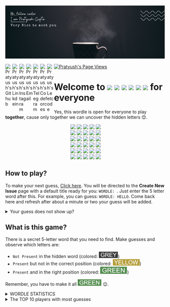 ![Banner](data/img/banner1.png)

<a href="https://github.com/pratyushgguptaa">
  <img align="left" alt="Pratyush's Github" width="22px" src="https://cdn.jsdelivr.net/npm/simple-icons@v3/icons/github.svg" />
</a>
<a href="https://www.linkedin.com/in/pratyushgguptaa/">
  <img align="left" alt="Pratyush's Linkdein" width="22px" src="https://cdn.jsdelivr.net/npm/simple-icons@v3/icons/linkedin.svg" />
</a>
<a href="https://www.instagram.com/pratyushgguptaa/">
  <img align="left" alt="Pratyush's Instagram" width="22px" src="https://cdn.jsdelivr.net/npm/simple-icons@v3/icons/instagram.svg" />
</a>
<a href="mailto: pratyushgguptaa@gmail.com">
  <img align="left" alt="Pratyush's Email" width="22px" src="https://cdn.jsdelivr.net/npm/simple-icons@v3/icons/gmail.svg" />
</a>
<a href="https://t.me/pratyushgguptaa">
  <img align="left" alt="Pratyush's Telegram" width="22px" src="https://cdn.jsdelivr.net/npm/simple-icons@v3/icons/telegram.svg" />
</a>
<a href="https://codeforces.com/profile/pratyushgguptaa">
  <img align="left" alt="Pratyush's Codeforces" width="22px" src="https://cdn.jsdelivr.net/npm/simple-icons@v3/icons/codeforces.svg" />
</a>
<a href="https://leetcode.com/pratyushgguptaa/">
  <img align="left" alt="Pratyush's Leetcode" width="22px" src="https://cdn.jsdelivr.net/npm/simple-icons@v3/icons/leetcode.svg" />
</a>
<a href="https://github.com/pratyushgguptaa">
    <img src="https://komarev.com/ghpvc/?username=pratyushgguptaa" alt="Pratyush's Page Views" />
</a>

# Welcome to <img src="https://via.placeholder.com/40/3a3a3c/f?text=W">&nbsp;<img src="https://via.placeholder.com/40/538d4e/f?text=O">&nbsp;<img src="https://via.placeholder.com/40/3a3a3c/f?text=R">&nbsp;<img src="https://via.placeholder.com/40/538d4e/f?text=D">&nbsp;<img src="https://via.placeholder.com/40/b59f3b/f?text=L">&nbsp;<img src="https://via.placeholder.com/40/3a3a3c/f?text=E"> for everyone
Yes, this wordle is open for everyone to play **together**, cause only together we can uncover the hidden letters 😊.

<!-- BOARD START -->
<div align="center">&nbsp;<img src="https://via.placeholder.com/65/538d4e/f?text=B">&nbsp;<img src="https://via.placeholder.com/65/3a3a3c/f?text=L">&nbsp;<img src="https://via.placeholder.com/65/3a3a3c/f?text=A">&nbsp;<img src="https://via.placeholder.com/65/3a3a3c/f?text=C">&nbsp;<img src="https://via.placeholder.com/65/3a3a3c/f?text=K"><br>&nbsp;<img src="https://via.placeholder.com/65/3a3a3c/f?text=A">&nbsp;<img src="https://via.placeholder.com/65/b59f3b/f?text=N">&nbsp;<img src="https://via.placeholder.com/65/3a3a3c/f?text=G">&nbsp;<img src="https://via.placeholder.com/65/b59f3b/f?text=E">&nbsp;<img src="https://via.placeholder.com/65/3a3a3c/f?text=R"><br>&nbsp;<img src="https://via.placeholder.com/65/538d4e/f?text=B">&nbsp;<img src="https://via.placeholder.com/65/538d4e/f?text=E">&nbsp;<img src="https://via.placeholder.com/65/538d4e/f?text=N">&nbsp;<img src="https://via.placeholder.com/65/3a3a3c/f?text=G">&nbsp;<img src="https://via.placeholder.com/65/3a3a3c/f?text=A"><br>&nbsp;<img src="https://via.placeholder.com/65/538d4e/f?text=B">&nbsp;<img src="https://via.placeholder.com/65/538d4e/f?text=E">&nbsp;<img src="https://via.placeholder.com/65/538d4e/f?text=N">&nbsp;<img src="https://via.placeholder.com/65/3a3a3c/f?text=C">&nbsp;<img src="https://via.placeholder.com/65/3a3a3c/f?text=H"><br>&nbsp;<img src="https://via.placeholder.com/65/121213/f?text=+">&nbsp;<img src="https://via.placeholder.com/65/121213/f?text=+">&nbsp;<img src="https://via.placeholder.com/65/121213/f?text=+">&nbsp;<img src="https://via.placeholder.com/65/121213/f?text=+">&nbsp;<img src="https://via.placeholder.com/65/121213/f?text=+"><br>&nbsp;<img src="https://via.placeholder.com/65/121213/f?text=+">&nbsp;<img src="https://via.placeholder.com/65/121213/f?text=+">&nbsp;<img src="https://via.placeholder.com/65/121213/f?text=+">&nbsp;<img src="https://via.placeholder.com/65/121213/f?text=+">&nbsp;<img src="https://via.placeholder.com/65/121213/f?text=+"><br></div>
<!-- BOARD END -->

## How to play?
<!-- DETAILS START -->
To make your next guess, [Click here](https://github.com/pratyushgguptaa/pratyushgguptaa/issues/new?body=Just+enter+a+5+letter+word+in+the+title+after+%22WORDLE%3A+%22+and+click+%22Submit+new+issue%22.+You+don%27t+need+to+do+anything+else+%3AD&title=WORDLE%3A+). You will be directed to the **Create New Issue** page with a default title ready for you: `WORDLE: `. Just enter the 5 letter word after this. For example, you can guess: `WORDLE: HELLO`. Come back here and refresh after about a minute or two your guess will be added.

<details><summary>Your guess does not show up?</summary> Probably someone else guessed a word just before you. Analyze their results and guess a new word!!</details>
<!-- DETAILS END -->


## What is this game?
There is a secret 5-letter word that you need to find. Make guesses and observe which letters are:
- `Not Present` in the hidden word (colored: <img width="60" src="data/img/greyWord.png">)
- `Present` but not in the correct position (colored: <img width="85" src="data/img/yellowWord.png">)
- `Present` and in the right position (colored: <img width="85" src="data/img/greenWord.png">)

Remember, you have to make it all <img width="75" src="data/img/greenWord.png"> 😉.


<details>
  <summary>WORDLE STATISTICS</summary><p>


<!-- STATS START -->
| 11 | 90 | 7 | 7 | 
|:---:|:---:|:---:|:---:|
| Played | Win % | Current Streak | Max Streak | 
<!-- STATS END -->


<details>
  <summary>GUESSES DISTRIBUTION</summary><p>


<!-- GUESSES START -->
1. ![](data/img/grey.png) 0
2. ![](data/img/grey.png) 0
3. ![](data/img/grey.png)![](data/img/grey.png)![](data/img/grey.png)![](data/img/grey.png)![](data/img/grey.png)![](data/img/grey.png)![](data/img/grey.png)![](data/img/grey.png)![](data/img/grey.png)![](data/img/grey.png)![](data/img/grey.png)![](data/img/grey.png)![](data/img/grey.png)![](data/img/grey.png)![](data/img/grey.png) 3
4. ![](data/img/grey.png)![](data/img/grey.png)![](data/img/grey.png)![](data/img/grey.png)![](data/img/grey.png)![](data/img/grey.png)![](data/img/grey.png)![](data/img/grey.png)![](data/img/grey.png)![](data/img/grey.png) 2
5. ![](data/img/green.png)![](data/img/green.png)![](data/img/green.png)![](data/img/green.png)![](data/img/green.png)![](data/img/green.png)![](data/img/green.png)![](data/img/green.png)![](data/img/green.png)![](data/img/green.png)![](data/img/green.png)![](data/img/green.png)![](data/img/green.png)![](data/img/green.png)![](data/img/green.png)![](data/img/green.png)![](data/img/green.png)![](data/img/green.png)![](data/img/green.png)![](data/img/green.png) 4
6. ![](data/img/grey.png)![](data/img/grey.png)![](data/img/grey.png)![](data/img/grey.png)![](data/img/grey.png) 1

<!-- GUESSES END -->
 
  </p></details>
</p></details>

<details>
  <summary>The TOP 10 players with most guesses</summary><p>

<!-- TOP START -->
| Player | Guesses |
|:---:|:---:|
| [@pratyushgguptaa](https://github.com/pratyushgguptaa) | 13 |
| [@NikharManchanda](https://github.com/NikharManchanda) | 9 |
| [@rudra2901](https://github.com/rudra2901) | 4 |
| [@BhuwanSingh](https://github.com/BhuwanSingh) | 4 |
| [@ShubhamGarge](https://github.com/ShubhamGarge) | 4 |
| [@vineet4571](https://github.com/vineet4571) | 2 |

<!-- TOP END -->
</p></details>
